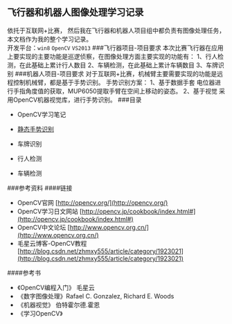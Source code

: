 ## 飞行器和机器人图像处理学习记录
依托于互联网+比赛， 然后我在飞行器和机器人项目组中都负责有图像处理任务，本文档作为我的整个学习记录。<br>
开发平台：`win8` `OpenCV` `VS2013`
###飞行器项目-项目要求
    本次比赛飞行器在应用上要实现的主要功能是巡逻侦察，在图像处理方面主要实现的功能有：
    1、行人检测，在此基础上累计行人数目
    2、车辆检测，在此基础上累计车辆数目
    3、车牌识别
###机器人项目-项目要求
    对于互联网+比赛，机械臂主要需要实现的功能是远程控制机械臂，都是基于手势识别。
    手势识别方案：
    1、基于数据手套
      电位器进行手指角度值的获取，MUP6050提取手臂在空间上移动的姿态。
    2、基于视觉
      采用OpenCV机器视觉库，进行手势识别。
###目录
* OpenCV学习笔记

* [静态手势识别](./notebook/gesture.md)

* 车牌识别

* 行人检测

* 车辆检测

###参考资料
####链接
* OpenCV官网    [http://opencv.org/](http://opencv.org/)
* OpenCV学习日文网站    [http://opencv.jp/cookbook/index.html#](http://opencv.jp/cookbook/index.html#)
* OpenCV中文论坛    [http://www.opencv.org.cn/](http://www.opencv.org.cn/)
* 毛星云博客-OpenCV教程     [http://blog.csdn.net/zhmxy555/article/category/1923021](http://blog.csdn.net/zhmxy555/article/category/1923021)

####参考书
* 《OpenCV编程入门》 毛星云
* 《数字图像处理》Rafael C. Gonzalez, Richard E. Woods
* 《机器视觉》 伯特霍尔德.霍恩
* 《学习OpenCV》
